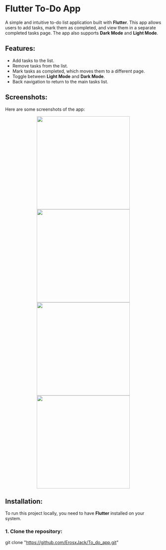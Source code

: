# Flutter To-Do App

A simple and intuitive to-do list application built with **Flutter**. This app allows users to add tasks, mark them as completed, and view them in a separate completed tasks page. The app also supports **Dark Mode** and **Light Mode**.

## Features:
- Add tasks to the list.
- Remove tasks from the list.
- Mark tasks as completed, which moves them to a different page.
- Toggle between **Light Mode** and **Dark Mode**.
- Back navigation to return to the main tasks list.

## Screenshots:

Here are some screenshots of the app:

<div align ="center">
  <img src="https://github.com/user-attachments/assets/048644a5-6f96-472e-a411-b0ebf0cb32ab" width="300"/>
</div>

<div align ="center">
  <img src="https://github.com/user-attachments/assets/0fa600c6-e96d-4784-b601-e0f9ff9d5026" width="300"/>
</div>
  
<div align ="center">
  <img src="https://github.com/user-attachments/assets/7f370b81-9cb3-42e4-961e-e1aa0e3faa6d" width="300"/>
</div>

<div align ="center">
  <img src="https://github.com/user-attachments/assets/7a38b21a-13ab-4360-8706-4ecccd7c7d28" width="300"/>
</div>

## Installation:

To run this project locally, you need to have **Flutter** installed on your system.

### 1. Clone the repository:

git clone "https://github.com/ErosxJack/To_do_app.git"
